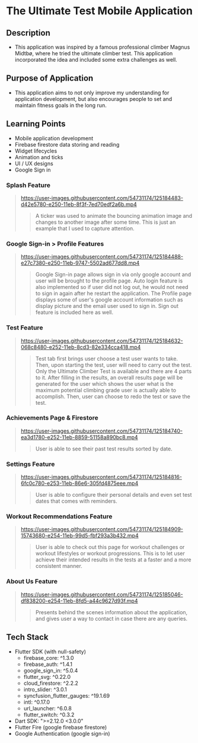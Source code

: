 # The Ultimate Test Mobile Application

## Description
- This application was inspired by a famous professional climber Magnus Midtbø, where he tried the ultimate climber test. This application incorporated the idea and included some extra challenges as well.

## Purpose of Application
- This application aims to not only improve my understanding for application development, but also encourages people to set and maintain fitness goals in the long run.

## Learning Points
* Mobile application development
* Firebase firestore data storing and reading
* Widget lifecycles
* Animation and ticks
* UI / UX designs
* Google Sign in

### Splash Feature
> https://user-images.githubusercontent.com/54731174/125184483-d42e5780-e250-11eb-8f3f-7ed70edf2a6b.mp4
>> A ticker was used to animate the bouncing animation image and changes to another image after some time. This is just an example that I used to capture attention.

### Google Sign-in > Profile Features
> https://user-images.githubusercontent.com/54731174/125184488-e27c7380-e250-11eb-9747-5502ad677dd8.mp4
>> Google Sign-in page allows sign in via only google account and user will be brought to the profile page. Auto login feature is also implemented so if user did not log out, he would not need to sign in again after he restart the application.
>> The Profile page displays some of user's google account information such as display picture and the email user used to sign in. Sign out feature is included here as well.

### Test Feature
> https://user-images.githubusercontent.com/54731174/125184632-068c8480-e252-11eb-8cd3-82e334cca418.mp4
>> Test tab first brings user choose a test user wants to take. Then, upon starting the test, user will need to carry out the test. Only the Ultimate Climber Test is available and there are 4 parts to it. After filling in the results, an overall results page will be generated for the user which shows the user what is the maximum potential climbing grade user is actually able to accomplish. Then, user can choose to redo the test or save the test.

### Achievements Page & Firestore
> https://user-images.githubusercontent.com/54731174/125184740-ea3d1780-e252-11eb-8859-51158a890bc8.mp4
>> User is able to see their past test results sorted by date.

### Settings Feature
> https://user-images.githubusercontent.com/54731174/125184816-6fc0c780-e253-11eb-86e6-305fd4875eee.mp4
>> User is able to configure their personal details and even set test dates that comes with
 reminders.

### Workout Recommendations Feature
> https://user-images.githubusercontent.com/54731174/125184909-15743680-e254-11eb-99d5-fbf293a3b432.mp4
>> User is able to check out this page for workout challenges or workout lifestyles or workout progressions. This is to let user achieve their intended results in the tests at a faster and a more consistent manner.

### About Us Feature
> https://user-images.githubusercontent.com/54731174/125185046-df838200-e254-11eb-8fd5-a44c9627d93f.mp4
>> Presents behind the scenes information about the application, and gives user a way to contact in case there are any queries.

## Tech Stack
* Flutter SDK (with null-safety)
    - firebase_core: ^1.3.0
    - firebase_auth: ^1.4.1
    - google_sign_in: ^5.0.4
    - flutter_svg: ^0.22.0
    - cloud_firestore: ^2.2.2
    - intro_slider: ^3.0.1
    - syncfusion_flutter_gauges: ^19.1.69
    - intl: ^0.17.0
    - url_launcher: ^6.0.8
    - flutter_switch: ^0.3.2
* Dart SDK: ">=2.12.0 <3.0.0"
* Flutter Fire (google firebase firestore)
* Google Authentication (google sign-in)
